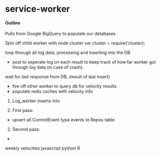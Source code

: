 # service-worker

#### Outline

Pulls from Google BigQuery to populate our databases

Spin off child worker with node cluster
var cluster = require('cluster);

loop through all log data, processing and inserting into the DB
 * post to seperate log on each result to keep track of how far worker got through log data (in case of crash).


wait for last response from DB, (result of last insert)

* fire off other worker to query db for velocity results
* populate redis caches with velocity info


1) Log_worker inserts into




1) First pass:
* upsert all CommitEvent type events to Repos table

2) Second pass:
* 



weekly velocities
javascript
python
R
